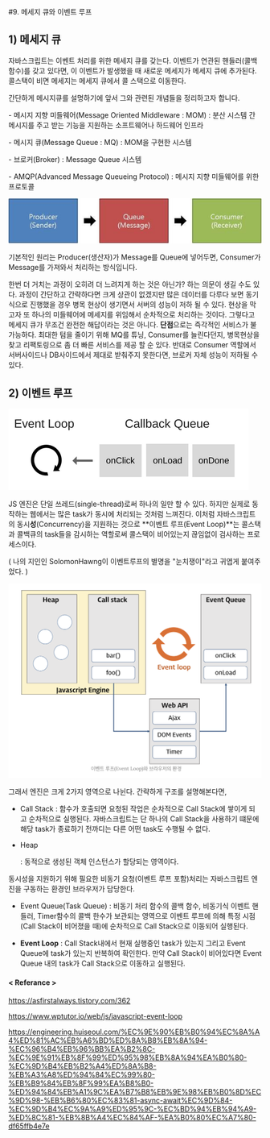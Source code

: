 #9. 메세지 큐와 이벤트 루프

## 1) 메세지 큐

 자바스크립트는 이벤트 처리를 위한 메세지 큐를 갖는다. 이벤트가 연관된 핸들러(콜백함수)를 갖고 있다면, 이 이벤트가 발생했을 때 새로운 메세지가 메세지 큐에 추가된다. 콜스택이 비면 메세지는 메세지 큐에서 콜 스택으로 이동한다.

간단하게 메시지큐를 설명하기에 앞서 그와 관련된 개념들을 정리하고자 합니다.

\- 메시지 지향 미들웨어(Message Oriented Middleware : MOM) 
: 분산 시스템 간 메시지를 주고 받는 기능을 지원하는 소프트웨어나 하드웨어 인프라

\- 메시지 큐(Message Queue : MQ)
: MOM을 구현한 시스템

\- 브로커(Broker)
: Message Queue 시스템

\- AMQP(Advanced Message Queueing Protocol)
: 메시지 지향 미들웨어를 위한 프로토콜

![img](<https://github.com/33-js-concepts-study/kamake-js33concept/blob/master/image/09-01.png>)

 기본적인 원리는 Producer(생산자)가 Message를 Queue에 넣어두면, Consumer가 Message를 가져와서 처리하는 방식입니다.

 한번 더 거치는 과정이 오히려 더 느려지게 하는 것은 아닌가? 하는 의문이 생길 수도 있다. 과정이 간단하고 간략하다면 크게 상관이 없겠지만 많은 데이터를 다루다 보면 동기식으로 진행했을 경우 병목 현상이 생기면서 서버의 성능이 저하 될 수 있다. 현상을 막고자 또 하나의 미들웨어에 메세지를 위임해서 순차적으로 처리하는 것이다. 그렇다고 메세지 큐가 무조건 완전한 해답이라는 것은 아니다.
 **단점**으로는 즉각적인 서비스가 불가능하다. 최대한 텀을 줄이기 위해 MQ를 튜닝, Consumer를 늘린다던지, 병목현상을 찾고 리팩토링으로 좀 더 빠른 서비스를 제공 할 순 있다. 반대로 Consumer 역할에서 서버사이드나 DB사이드에서 제대로 받춰주지 못한다면, 브로커 자체 성능이 저하될 수 있다.



## 2) 이벤트 루프

![img](<https://github.com/33-js-concepts-study/kamake-js33concept/blob/master/image/09-02.png>)

 JS 엔진은 단일 쓰레드(single-thread)로써 하나의 일만 할 수 있다. 하지만 실제로 동작하는 웹에서는 많은 task가 동시에 처리되는 것처럼 느껴진다. 이처럼 자바스크립트의 동시**성**(Concurrency)을 지원하는 것으로 **이벤트 루프(Event Loop)**는 콜스택과 콜백큐의 task들을 감시하는 역할로써 콜스택이 비어있는지 끊임없이 검사하는 프로세스이다.

( 나의 지인인 SolomonHawng이 이벤트루프의 별명을 "눈치쟁이"라고 귀엽게 붙여주었다. )

![image-20190415102635273](<https://github.com/33-js-concepts-study/kamake-js33concept/blob/master/image/09-03.png>)

그래서 엔진은 크게 2가지 영역으로 나뉜다. 간략하게 구조를 설명해본다면,

- Call Stack
  : 함수가 호출되면 요청된 작업은 순차적으로 Call Stack에 쌓이게 되고 순차적으로 실행된다. 자바스크립트는 단 하나의 Call Stack을 사용하기 떄문에 해당 task가 종료하기 전까디는 다른 어떤 task도 수행될 수 없다.

- Heap

  : 동적으로 생성된 객체 인스턴스가 할당되는 영역이다. 

 동시성을 지원하기 위해 필요한 비동기 요청(이벤트 루프 포함)처리는 자바스크립트 엔진을 구동하는 환경인 브라우저가 담당한다.

- Event Queue(Task Queue)
  : 비동기 처리 함수의 콜백 함수, 비동기식 이벤트 핸들러, Timer함수의 콜백 한수가 보관되는 영역으로 이벤트 루프에 의해 특정 시점(Call Stack이 비어졌을 때)에 순차적으로 Call Stack으로 이동되어 실행된다.

- **Event Loop**
  : Call Stack내에서 현재 실행중인 task가 있는지 그리고 Event Queue에 task가 있는지 반복하여 확인한다. 만약 Call Stack이 비어있다면 Event Queue 내의 task가 Call Stack으로 이동하고 실행된다. 



#### < Referance >

<https://asfirstalways.tistory.com/362>

<https://www.wptutor.io/web/js/javascript-event-loop>

<https://engineering.huiseoul.com/%EC%9E%90%EB%B0%94%EC%8A%A4%ED%81%AC%EB%A6%BD%ED%8A%B8%EB%8A%94-%EC%96%B4%EB%96%BB%EA%B2%8C-%EC%9E%91%EB%8F%99%ED%95%98%EB%8A%94%EA%B0%80-%EC%9D%B4%EB%B2%A4%ED%8A%B8-%EB%A3%A8%ED%94%84%EC%99%80-%EB%B9%84%EB%8F%99%EA%B8%B0-%ED%94%84%EB%A1%9C%EA%B7%B8%EB%9E%98%EB%B0%8D%EC%9D%98-%EB%B6%80%EC%83%81-async-await%EC%9D%84-%EC%9D%B4%EC%9A%A9%ED%95%9C-%EC%BD%94%EB%94%A9-%ED%8C%81-%EB%8B%A4%EC%84%AF-%EA%B0%80%EC%A7%80-df65ffb4e7e>